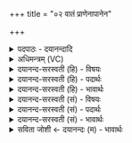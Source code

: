 +++
title = "०२ वातं प्राणेनापानेन"

+++
<details><summary>पदपाठः - दयानन्दादि</summary>

वात॑म्। प्रा॒णेन॑। अ॒पा॒नेनेत्य॑पऽआ॒नेन॑। नासि॑के॒ इति॒ नासि॑के। उ॒प॒या॒ममित्यु॑प॒ऽया॒मम्। अध॑रेण। ओष्ठे॑न। सत्। उत्त॑रे॒णेत्युत्ऽत॑रेण। प्र॒का॒शेनेति॑ प्रऽका॒शेन॑। अन्त॑रम्। अ॒नू॒का॒शेन॑। अ॒नु॒का॒शेनेत्य॑नुऽका॒शेन॑। बाह्य॑म्। नि॒वे॒ष्यमिति॑ निऽवे॒ष्यम्। मू॒र्ध्ना। स्त॒न॒यि॒त्नुम्। नि॒र्बा॒धेने॒ति॑ निःऽबा॒धेन॑। अ॒शनि॑म्। म॒स्तिष्के॑ण। वि॒द्युत॒मिति॑ वि॒ऽद्युत॑म्। क॒नीन॑काभ्याम्। कर्णा॑भ्याम्। श्रोत्र॑म्। श्रोत्रा॑भ्याम्। कर्णौ॑। ते॒द॒नीम्। अ॒ध॒र॒क॒ण्ठेनेत्य॑धरऽक॒ण्ठेन॑। अ॒पः। शु॒ष्क॒क॒ण्ठेनेति॑ शुष्कऽक॒ण्ठेन॑। चि॒त्तम्। मन्या॑भिः। अदि॑तिम्। शी॒र्ष्णा। निर्ऋ॑ति॒मिति॒ निःऽऋ॑तिम्। निर्ज॑र्जल्पे॒नेति॒ निःऽज॑र्जल्पेन। शी॒र्ष्णा। स॒ङ्क्रो॒शैरिति॑ सम्ऽक्रो॒शैः। प्रा॒णान्। रे॒ष्माण॑म्। स्तु॒पेन॑। २।
</details>

<details><summary>अधिमन्त्रम् (VC)</summary>

- प्राणादयो देवताः
- प्रजापतिर्ऋषिः
- भुरिगतिशक्वर्यौ
- पञ्चमः
</details>

<details><summary>दयानन्द-सरस्वती (हि) - विषयः</summary>

फिर उसी विषय को अगले मन्त्र में कहा है ॥
</details>

<details><summary>दयानन्द-सरस्वती (हि) - पदार्थः</summary>

पदार्थान्वयभाषाः -  हे जानने को इच्छा करनेवाले ! मेरे उपदेश के ग्रहण से तू (प्राणेन) प्राण और (अपानेन) अपान से (वातम्) पवन और (नासिके) नासिकाछिद्रों और (उपयामम्) प्राप्त हुए नियम को (अधरेण) नीचे के (ओष्ठेन) ओष्ठ के (उत्तरेण) ऊपर के (प्रकाशेन) प्रकाशरूप ओठ से (सदन्तरम्) बीच में विद्यमान मुख आदि स्थान को (अनूकाशेन) पीछे से प्रकाश होनेवाले अङ्ग से (बाह्यम्) बाहर हुए अङ्ग को (मूर्ध्ना) शिर से (निवेष्यम्) जो निश्चय से व्याप्त होने योग्य उस को (निर्बाधेन) निरन्तर ताड़ना के हेतु के साथ (स्तनयित्नुम्) शब्द करने हारी (अशनिम्) बिजुली को (मस्तिष्केण) शिर की चरबी और नसों से (विद्युतम्) अति प्रकाशमान बिजुली को (कनीनकाभ्याम्) दिपते हुए (कर्णाभ्याम्) शब्द को सुनवाने हारे पवनों से (कर्णौ) जिनसे श्रवण करता उन कानों को और (श्रोत्राभ्याम्) जिन गोल-गोल छेदों से सुनता उन से (श्रोत्रम्) श्रवणेन्द्रिय और (तेदनीम्) श्रवण करने की क्रिया (अधरकण्ठेन) कण्ठ के नीचे के भाग से (अपः) जलों (शुष्ककण्ठेन) सूखते हुए कण्ठ से (चित्तम्) विशेष ज्ञान सिद्ध कराने हारे अन्तःकरण के वर्त्ताव को (मन्याभिः) विशेष ज्ञान की क्रियाओं से (अदितिम्) न विनाश को प्राप्त होनेवाली उत्तम बुद्धि को (शीर्ष्णा) शिर से (निर्ऋतिम्) भूमि को (निर्जर्जल्पेन) निरन्तर जीर्ण सब प्रकार परिपक्व हुए (शीर्ष्णा) शिर और (सङ्क्रोशैः) अच्छे प्रकार बुलावाओं से (प्राणान्) प्राणों को प्राप्त हो तथा (स्तुपेन) हिंसा से (रेष्माणम्) हिंसक अविद्या आदि रोग का नाश कर ॥२ ॥
</details>

<details><summary>दयानन्द-सरस्वती (हि) - भावार्थः</summary>

भावार्थभाषाः -  सब मनुष्यों को चाहिये कि पहिली अवस्था में समस्त शरीर आदि साधनों से शारीरिक और आत्मिक बल को अच्छे प्रकार सिद्ध करें और अविद्या, दुष्ट सिखावट, निन्दित स्वभाव आदि रोगों को सब प्रकार हनन करें ॥२ ॥
</details>

<details><summary>दयानन्द-सरस्वती (सं) - विषयः</summary>

पुनस्तमेव विषयमाह ॥
</details>

<details><summary>दयानन्द-सरस्वती (सं) - पदार्थः</summary>

पदार्थान्वयभाषाः -  हे जिज्ञासो ! मदुपदेशग्रहणेन त्वं प्राणेनापानेन वातं नासिके उपयाममधरेणौष्ठेनोत्तरेण प्रकाशेन सदन्तरमनूकाशेन बाह्यं मूर्ध्ना निवेष्यं निर्बाधेन सह स्तनयित्नुमशनिं मस्तिष्केण विद्युतं कनीनकाभ्यां कर्णाभ्यां कर्णौ श्रोत्राभ्यां च श्रोत्रं तेदनीमधरकण्ठेनापः शुष्ककण्ठेन चित्तं मन्याभिरदितिं शीर्ष्णा निर्ऋतिं निर्जर्जल्पेन शीर्ष्णा संक्रोशैः प्राणान् प्राप्नुहि स्तुपेन हिंसनेन रेष्माणमविद्यादिरोगं हिन्धि ॥२ ॥
</details>

<details><summary>दयानन्द-सरस्वती (सं) - भावार्थः</summary>

भावार्थभाषाः -  सर्वैर्मनुष्यैः प्रथमवयसि सर्वैः शरीरादिभिः साधनैः शरीरात्मबले संसाधनीये अविद्याकुशिक्षाकुशीलादयो रोगाः सर्वथा हन्तव्याः ॥२ ॥
</details>

<details><summary>सविता जोशी ← दयानन्दः (म) - भावार्थः</summary>

भावार्थभाषाः -  सर्व माणसांनी प्रथमावस्थेत संपूर्ण शरीर इत्यादी साधनांनी शारीरिक व आत्मिक बल वाढवावे व अविद्या, दुष्ट शिकवण, वाईट स्वभाव इत्यादींचा सर्व प्रकारे नाश करावा.
</details>